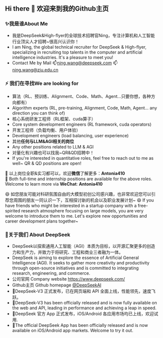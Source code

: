 ## Hi there 👋 欢迎来到我的Github主页

<!--
**Ning410/Ning410** is a ✨ _special_ ✨ repository because its `README.md` (this file) appears on your GitHub profile.

Here are some ideas to get you started:

- 🔭 I’m currently working on ...
- 🌱 I’m currently learning ...
- 👯 I’m looking to collaborate on ...
- 🤔 I’m looking for help with ...
- 💬 Ask me about ...
- 📫 How to reach me: ...
- 😄 Pronouns: ...
- ⚡ Fun fact: ...
-->
### ✨我是谁About Me
- 我是DeepSeek&High-flyer的全球技术招聘官Ning，专注计算机和人工智能行业顶尖人才招聘~很高兴认识你！
- I am Ning, the global technical recruiter for DeepSeek & High-flyer, specializing in recruiting top talents in the computer and artificial intelligence industries. It's a pleasure to meet you!
- Contact Me by Mail
📫ning.wang@deepseek.com
📫ning.wang@zju.edu.cn
### ⚡ 我们在寻找We are looking for
- 算法（RL、预训练、Alignment、Code、Math、Agent…只要你想，各种方向都有）
- Algorithm experts (RL, pre-training, Alignment, Code, Math, Agent... any direction you can think of)
- 核心系统研发工程师（RL框架、cuda算子）
- Core system development engineers (RL framework, cuda operators)
- 开发工程师（负载均衡、用户体验）
- Development engineers (load balancing, user experience)
- 其他**任何与LLM&AGI相关的岗位**
- Any other positions related to LLM & AGI
- 对量化有兴趣也可以找我~QR&QD招聘中！
- If you're interested in quantitative roles, feel free to reach out to me as well~ QR & QD positions are open!

🌱 以上岗位全职&实习都可以，欢迎**微信**了解更多：**Antonia410**  
🌱 Both full-time and internship positions are available for the above roles. Welcome to learn more via **WeChat**: **Antonia410**

😄 如您朋友可能对科研氛围自由的大模型初创公司感兴趣，也非常欢迎您可以引荐您周围的朋友一同认识一下，互相探讨新的机会以及职业发展计划~
😄 If you have friends who might be interested in a startup company with a free-spirited research atmosphere focusing on large models, you are very welcome to introduce them to me. Let's explore new opportunities and career development plans together~

### 👯关于我们 About DeepSeek
- DeepSeek以探索通用人工智能（AGI）本质为目标，以开源汇聚更多的创造力和生产力，并致力于将研究、工程和商业三者融为一体。
- DeepSeek is aiming to explore the essence of Artificial General Intelligence (AGI). It seeks to gather more creativity and productivity through open-source initiatives and is committed to integrating research, engineering, and commerce.
- 公司官网 Company website https://www.deepseek.com/ 
- Github主页 Github homepage  [@DeepSeekAI ](https://github.com/deepseek-ai)
- 🎉DeepSeek-V3 正式发布，已在网页端和 API 全面上线，性能领先，速度飞跃。
- 🎉DeepSeek-V3 has been officially released and is now fully available on the web and API, leading in performance and achieving a leap in speed.
- 🎉DeepSeek 官方 App 正式发布，iOS/Android 各应用市场均已上线，欢迎试用.
- 🎉The official DeepSeek App has been officially released and is now available on iOS/Android app markets. Welcome to try it out.
